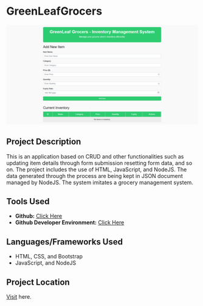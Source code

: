 # GreenLeafGrocers
![alt text](image.png)
## Project Description
This is an application based on CRUD and other functionalities such as updating item details through form submission resetting form data, and so on. The project includes the use of HTML, JavaScript, and NodeJS. The data generated through the process are being kept in JSON document managed by NodeJS. The system imitates a grocery management system.

## Tools Used
- __Github:__ [Click Here](https://github.com/)
- __Github Developer Environment:__ [Click Here](https://github.dev/github/dev)

## Languages/Frameworks Used
- HTML, CSS, and Bootstrap
- JavaScript, and NodeJS

## Project Location
[Visit](https://github.com/sohail00123/GreenLeafGrocers) here.